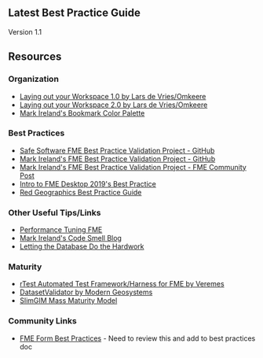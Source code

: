 ## Latest Best Practice Guide
Version 1.1

## Resources
### Organization
- [Laying out your Workspace 1.0 by Lars de Vries/Omkeere](https://www.safe.com/presentations/layouting-your-workspace/)
- [Laying out your Workspace 2.0 by Lars de Vries/Omkeere](https://www.safe.com/presentations/laying-workspace-2-0/)
- [Mark Ireland's Bookmark Color Palette](https://github.com/FMEEvangelist/FMECommunity/blob/main/BookmarkPalettes.zip)
### Best Practices
- [Safe Software FME Best Practice Validation Project - GitHub](https://github.com/safesoftware/BestPractice/tree/master)
- [Mark Ireland's FME Best Practice Validation Project - GitHub](https://github.com/FMEEvangelist/FMECommunity/tree/main/BestPractice)
- [Mark Ireland's FME Best Practice Validation Project - FME Community Post](https://community.safe.com/s/question/0D54Q000080hQt7SAE/fme-best-practice-validation-project-you-can-help)
- [Intro to FME Desktop 2019's Best Practice](https://s3.amazonaws.com/gitbook/Desktop-Basic-2019/DesktopBasic5BestPractice/5.00.BestPractice.html)
- [Red Geographics Best Practice Guide](https://redgeographics.ac-page.com/best-practice-guide-en)
### Other Useful Tips/Links
- [Performance Tuning FME](https://community.safe.com/s/article/performance-tuning-fme)
- [Mark Ireland's Code Smell Blog](https://www.safe.com/blog/2015/06/fmeevangelist136/)
- [Letting the Database Do the Hardwork](https://community.safe.com/s/article/let-the-database-do-the-work-reading)

### Maturity
- [rTest Automated Test Framework/Harness for FME by Veremes](https://en.veremes.com/products/rtest)
- [DatasetValidator by Modern Geosystems](https://www.moderngeosystems.com/2022/introducing-the-datasetvalidator)
- [SlimGIM Mass Maturity Model](https://www.slimgim.info/)
### Community Links
- [FME Form Best Practices](https://community.safe.com/data-7/fme-form-desktop-best-practices-and-style-20007) - Need to review this and add to best practices doc
